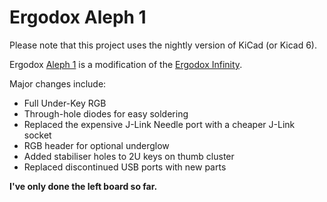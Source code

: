 # Ergodox Aleph 1

Please note that this project uses the nightly version of KiCad (or Kicad 6).

Ergodox [Aleph 1][aleph] is a modification of the [Ergodox Infinity][original].

Major changes include:

* Full Under-Key RGB
* Through-hole diodes for easy soldering
* Replaced the expensive J-Link Needle port with a cheaper J-Link socket
* RGB header for optional underglow
* Added stabiliser holes to 2U keys on thumb cluster
* Replaced discontinued USB ports with new parts

**I've only done the left board so far.**

[aleph]: https://en.wikipedia.org/wiki/Aleph_number
[original]: https://input.club/devices/infinity-ergodox/
